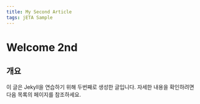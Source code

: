 ```yaml
---
title: My Second Article
tags: jETA Sample
---
```

 
# Welcome 2nd
 
## 개요
이 글은 Jekyll을 연습하기 위해 두번째로 생성한 글입니다.
자세한 내용을 확인하려면 다음 목록의 페이지를 참조하세요.

## 
 
